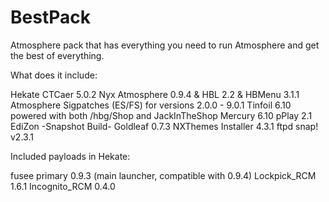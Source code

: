 # BestPack

Atmosphere pack that has everything you need to run Atmosphere and get the best of everything.

What does it include:

Hekate CTCaer 5.0.2 Nyx
Atmosphere 0.9.4 & HBL 2.2 & HBMenu 3.1.1
Atmosphere Sigpatches (ES/FS) for versions 2.0.0 - 9.0.1
Tinfoil 6.10 powered with both /hbg/Shop and JackInTheShop
Mercury 6.10
pPlay 2.1
EdiZon -Snapshot Build-
Goldleaf 0.7.3
NXThemes Installer 4.3.1
ftpd snap! v2.3.1

Included payloads in Hekate:

fusee primary 0.9.3 (main launcher, compatible with 0.9.4)
Lockpick_RCM 1.6.1 
Incognito_RCM 0.4.0
